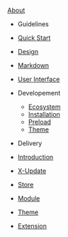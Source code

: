 [<span class="iconify" data-icon="mdi:account-group"></span> About](/about.md)

-   Guidelines
  - [Quick Start](guidelines/quick-start.md)
  - [Design](guidelines/)
  - [Markdown](guidelines/markdown/)
  - [User Interface](guidelines/user-interface/)


- Developement
  - [Ecosystem](/development/)
  - [Installation](/development/installation.md)
  - [Preload](/development/module.md)
  - [Theme](/development/preload.md)

-   Delivery
  - [Introduction](/delivery/)
  - [X-Update](/delivery/setup-x-update.md)
  - [Store](/delivery/setup-x-store.md)
  - [Module](/delivery/update-module.md)
  - [Theme](/delivery/update-theme.md)
  - [Extension](/delivery/update-preload.md)